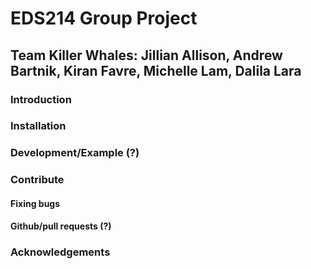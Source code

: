 # EDS214 Group Project
## Team Killer Whales: Jillian Allison, Andrew Bartnik, Kiran Favre, Michelle Lam, Dalila Lara


### Introduction

### Installation

### Development/Example (?)

### Contribute 
#### Fixing bugs
#### Github/pull requests (?)

### Acknowledgements



